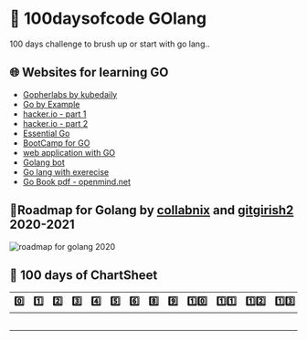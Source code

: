 # 🚧 100daysofcode GOlang 

100 days challenge to brush up or start with go lang..

## 🌐 Websites for learning GO 
 - [Gopherlabs by kubedaily](https://gopherlabs.kubedaily.com/Beginners/readme.html) 
 - [Go by Example](https://gobyexample.com/)
 - [hacker.io - part 1](https://hackr.io/tutorials/learn-golang?sort=upvotes&type_tags%5B%5D=1)
 - [hacker.io - part 2]()
 - [Essential Go](https://essential-go.programming-books.io/)
 - [BootCamp for GO](http://www.golangbootcamp.com/)
 - [web application with GO](https://astaxie.gitbooks.io/)
 - [Golang bot](https://golangbot.com/learn-golang-series/)
 - [Go lang with exerecise](https://gophercises.com/)
 - [Go Book pdf - openmind.net](https://www.openmymind.net/assets/go/go.pdf)
 
 ## 🚦Roadmap for Golang by [collabnix](https://github.com/collabnix/GopherLabs-1) and [gitgirish2](https://github.com/gitgirish2/GopherLabs) 2020-2021
 
 ![roadmap for golang 2020](https://i.imgur.com/wsY4wC7.png)

 ## 📅 100 days of ChartSheet

| 0️⃣ | 1️⃣ | 2️⃣ | 3️⃣  | 4️⃣  | 5️⃣  | 6️⃣  | 8️⃣  | 9️⃣  | 1️⃣0️⃣ | 1️⃣1️⃣  | 1️⃣2️⃣  | 1️⃣3️⃣  | 1️⃣4️⃣  | 1️⃣5️⃣ |
|---|---|---|---|---|---|---|---|---|---|---|---|---|---|---|
|   |   |   |   |   |   |   |   |   |   |   |   |   |   |   |
|   |   |   |   |   |   |   |   |   |   |   |   |   |   |   |
|   |   |   |   |   |   |   |   |   |   |   |   |   |   |   |
|   |   |   |   |   |   |   |   |   |   |   |   |   |   |   |
|   |   |   |   |   |   |   |   |   |   |   |   |   |   |   |
